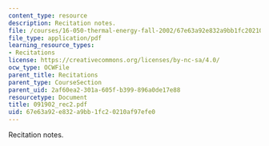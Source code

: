 ```yaml
---
content_type: resource
description: Recitation notes.
file: /courses/16-050-thermal-energy-fall-2002/67e63a92e832a9bb1fc20210af97efe0_091902_rec2.pdf
file_type: application/pdf
learning_resource_types:
- Recitations
license: https://creativecommons.org/licenses/by-nc-sa/4.0/
ocw_type: OCWFile
parent_title: Recitations
parent_type: CourseSection
parent_uid: 2af60ea2-301a-605f-b399-896a0de17e88
resourcetype: Document
title: 091902_rec2.pdf
uid: 67e63a92-e832-a9bb-1fc2-0210af97efe0
---
```

Recitation notes.